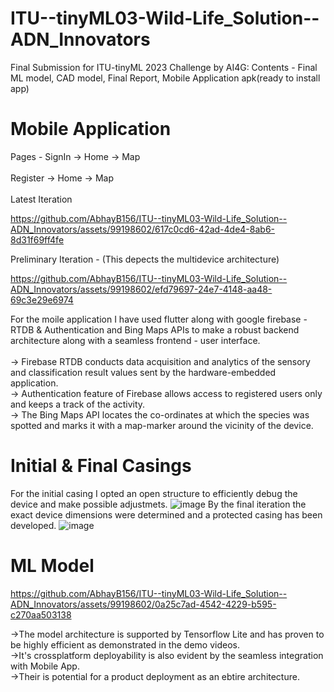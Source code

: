 # ITU--tinyML03-Wild-Life_Solution--ADN_Innovators
Final Submission for ITU-tinyML 2023 Challenge by AI4G: Contents - Final ML model, CAD model, Final Report, Mobile Application apk(ready to install app)
# Mobile Application
Pages - 
SignIn -> Home -> Map <br />  
Register -> Home -> Map <br />  
Latest Iteration

https://github.com/AbhayB156/ITU--tinyML03-Wild-Life_Solution--ADN_Innovators/assets/99198602/617c0cd6-42ad-4de4-8ab6-8d31f69ff4fe

Preliminary Iteration - (This depects the multidevice architecture)

https://github.com/AbhayB156/ITU--tinyML03-Wild-Life_Solution--ADN_Innovators/assets/99198602/efd79697-24e7-4148-aa48-69c3e29e6974



For the moile application I have used flutter along with google firebase - RTDB & Authentication and Bing Maps APIs to make a robust backend architecture along with a seamless frontend - user interface.<br />  
-> Firebase RTDB conducts data acquisition and analytics of the sensory and classification result values sent by the hardware-embedded application.<br />
-> Authentication feature of Firebase allows access to registered users only and keeps a track of the activity.<br />
-> The Bing Maps API locates the co-ordinates at which the species was spotted and marks it with a map-marker around the vicinity of the device.

# Initial & Final Casings
For the initial casing I opted an open structure to efficiently debug the device and make possible adjustmets.
![image](https://github.com/AbhayB156/ITU--tinyML03-Wild-Life_Solution--ADN_Innovators/assets/99198602/3533beb7-e7e5-4ba3-8ba4-fbf09e87daec)
By the final iteration the exact device dimensions were determined and a protected casing has been developed.
![image](https://github.com/AbhayB156/ITU--tinyML03-Wild-Life_Solution--ADN_Innovators/assets/99198602/9bf946fd-e98b-49c8-871f-81857d98f3a9)

# ML Model


https://github.com/AbhayB156/ITU--tinyML03-Wild-Life_Solution--ADN_Innovators/assets/99198602/0a25c7ad-4542-4229-b595-c270aa503138


->The model architecture is supported by Tensorflow Lite and has proven to be highly efficient as demonstrated in the demo videos.<br />
->It's crossplatform deployability is also evident by the seamless integration with Mobile App.<br />
->Their is potential for a product deployment as an ebtire architecture.
